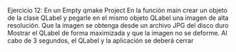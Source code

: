 Ejercicio 12:
En un Empty qmake Project
En la función main crear un objeto de la clase QLabel y pegarle en el mismo objeto QLabel una imagen de alta resolución.
Que la imagen se obtenga desde un archivo JPG del disco duro
Mostrar el QLabel de forma maximizada y que la imagen no se deforme.
Al cabo de 3 segundos, el QLabel y la aplicación se deberá cerrar
